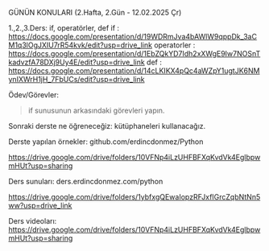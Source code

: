 GÜNÜN KONULARI (2.Hafta, 2.Gün - 12.02.2025 Çr)

1.,2.,3.Ders: if, operatörler, def
if : https://docs.google.com/presentation/d/19WDRmJva4bAWlW9qppDk_3aCM1q3lOgJXIU7rR54kvk/edit?usp=drive_link
operatorler : https://docs.google.com/presentation/d/1EbZQkYD7Idh2xXWgE9Iw7NOSnTkadvzfA78DXj9Uy4E/edit?usp=drive_link
def : https://docs.google.com/presentation/d/14cLKIKX4pQc4aWZpY1ugtJK6NMynIXWrH1jH_7FbUCs/edit?usp=drive_link

Ödev/Görevler:
> if sunusunun arkasındaki görevleri yapın.

Sonraki derste ne öğreneceğiz: kütüphaneleri kullanacağız.

Derste yapılan örnekler: 
github.com/erdincdonmez/Python

https://drive.google.com/drive/folders/10VFNp4iLzUHFBFXqKvdVk4EglbpwmHUt?usp=sharing


Ders sunuları: 
ders.erdincdonmez.com/python

https://drive.google.com/drive/folders/1ybfxgQEwaIopzRFJxfIGrcZqbNtNn5ww?usp=drive_link

Ders videoları:
https://drive.google.com/drive/folders/10VFNp4iLzUHFBFXqKvdVk4EglbpwmHUt?usp=sharing 